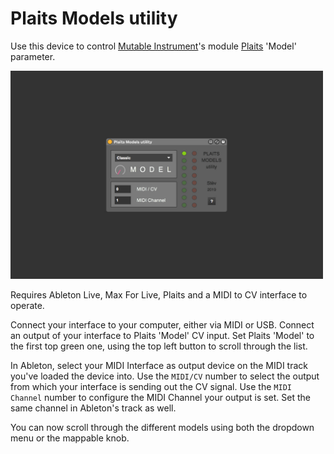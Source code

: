 # Plaits Models utility

Use this device to control [Mutable Instrument](https://mutable-instruments.net/)'s module [Plaits](https://mutable-instruments.net/modules/plaits/) 'Model' parameter.

<img src="https://github.com/stefanostev/Plaits-Models-utility/blob/master/screen.jpg" width="500">

Requires Ableton Live, Max For Live, Plaits and a MIDI to CV interface to operate.

Connect your interface to your computer, either via MIDI or USB. Connect an output of your interface to Plaits 'Model' CV input. Set Plaits 'Model' to the first top green one, using the top left button to scroll through the list.

In Ableton, select your MIDI Interface as output device on the MIDI track you've loaded the device into. Use the `MIDI/CV` number to select the output from which your interface is sending out the CV signal. Use the `MIDI Channel` number to configure the MIDI Channel your output is set. Set the same channel in Ableton's track as well.

You can now scroll through the different models using both the dropdown menu or the mappable knob.
